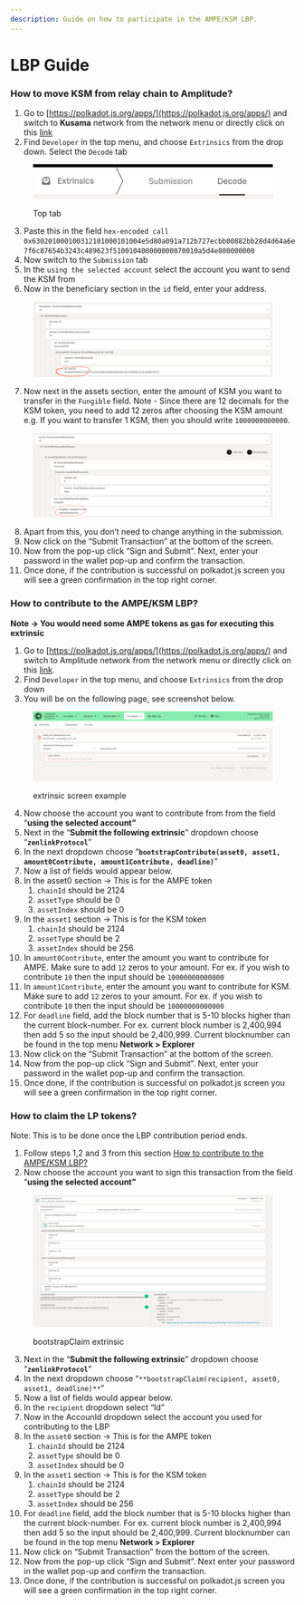 ```yaml
---
description: Guide on how to participate in the AMPE/KSM LBP.
---
```


# LBP Guide

### How to move KSM from relay chain to Amplitude?

1. Go to [https://polkadot.js.org/apps/](https://polkadot.js.org/apps/) and switch to **Kusama** network from the network menu or directly click on this [link](https://polkadot.js.org/apps/?rpc=wss%3A%2F%2Fksm-rpc.stakeworld.io#/extrinsics/decode)
2. Find `Developer` in the top menu, and choose `Extrinsics` from the drop down. Select the `Decode` tab

<figure><img src="../.gitbook/assets/image.png" alt=""><figcaption><p>Top tab</p></figcaption></figure>

3. Paste this in the field `hex-encoded call 0x630201000100312101000101004e5d80a091a712b727ecbb00882bb28d4d64a6e7f6c87654b3243c489623f510010400000000070010a5d4e800000000`
4. Now switch to the `Submission` tab
5. In the `using the selected account` select the account you want to send the KSM from
6. Now in the beneficiary section in the `id` field, enter your address.

<figure><img src="../.gitbook/assets/image (1).png" alt=""><figcaption></figcaption></figure>

7. Now next in the assets section, enter the amount of KSM you want to transfer in the `Fungible` field. Note - Since there are 12 decimals for the KSM token, you need to add 12 zeros after choosing the KSM amount e.g. If you want to transfer 1 KSM, then you should write `1000000000000`.

<figure><img src="../.gitbook/assets/image (2).png" alt=""><figcaption></figcaption></figure>

8. Apart from this, you don’t need to change anything in the submission.
9. Now click on the “Submit Transaction” at the bottom of the screen.
10. Now from the pop-up click “Sign and Submit”. Next, enter your password in the wallet pop-up and confirm the transaction.
11. Once done, if the contribution is successful on polkadot.js screen you will see a green confirmation in the top right corner.

###

### How to contribute to the AMPE/KSM LBP?

**Note → You would need some AMPE tokens as gas for executing this extrinsic**

1. Go to [https://polkadot.js.org/apps/](https://polkadot.js.org/apps/) and switch to Amplitude network from the network menu or directly click on this [link](https://polkadot.js.org/apps/?rpc=wss%3A%2F%2Famplitude-rpc.dwellir.com#/explorer).
2. Find `Developer` in the top menu, and choose `Extrinsics` from the drop down
3. You will be on the following page, see screenshot below.

<figure><img src="../.gitbook/assets/Screenshot 2023-08-29 at 4.45.45 PM.png" alt=""><figcaption><p>extrinsic screen example</p></figcaption></figure>

4. Now choose the account you want to contribute from from the field “**using the selected account”**
5. Next in the “**Submit the following extrinsic**” dropdown choose “**`zenlinkProtocol`**”
6. In the next dropdown choose “**`bootstrapContribute(asset0, asset1, amount0Contribute, amount1Contribute, deadline)`**”
7. Now a list of fields would appear below.
8. In the asset0 section → This is for the AMPE token
   1. `chainId` should be 2124
   2. `assetType` should be 0
   3. `assetIndex` should be 0
9. In the `asset1` section → This is for the KSM token
   1. `chainId` should be 2124
   2. `assetType` should be 2
   3. `assetIndex` should be 256
10. In `amount0Contribute`, enter the amount you want to contribute for AMPE. Make sure to add `12` zeros to your amount. For ex. if you wish to contribute `10` then the input should be `10000000000000`
11. In `amount1Contribute`, enter the amount you want to contribute for KSM. Make sure to add `12` zeros to your amount. For ex. if you wish to contribute `10` then the input should be `10000000000000`
12. For `deadline` field, add the block number that is 5-10 blocks higher than the current block-number. For ex. current block number is 2,400,994 then add 5 so the input should be 2,400,999. Current blocknumber can be found in the top menu **Network > Explorer**
13. Now click on the “Submit Transaction” at the bottom of the screen.
14. Now from the pop-up click “Sign and Submit”. Next, enter your password in the wallet pop-up and confirm the transaction.
15. Once done, if the contribution is successful on polkadot.js screen you will see a green confirmation in the top right corner.

### How to claim the LP tokens?

Note: This is to be done once the LBP contribution period ends.

1. Follow steps 1,2 and 3 from this section [How to contribute to the AMPE/KSM LBP?](https://pendulum.gitbook.io/pendulum-docs/community/lbp-guide#how-to-contribute-to-the-ampe-ksm-lbp)
2. Now choose the account you want to sign this transaction from the field “**using the selected account”**

<figure><img src="../.gitbook/assets/Untitled.png" alt=""><figcaption><p>bootstrapClaim extrinsic</p></figcaption></figure>

3. Next in the “**Submit the following extrinsic**” dropdown choose “**`zenlinkProtocol`**”
4. In the next dropdown choose “`**bootstrapClaim(recipient, asset0, asset1, deadline)**`”
5. Now a list of fields would appear below.
6. In the `recipient` dropdown select “Id”
7. Now in the AccounId dropdown select the account you used for contributing to the LBP
8. In the `asset0` section → This is for the AMPE token
   1. `chainId` should be 2124
   2. `assetType` should be 0
   3. `assetIndex` should be 0
9. In the `asset1` section → This is for the KSM token
   1. `chainId` should be 2124
   2. `assetType` should be 2
   3. `assetIndex` should be 256
10. For `deadline` field, add the block number that is 5-10 blocks higher than the current block-number. For ex. current block number is 2,400,994 then add 5 so the input should be 2,400,999. Current blocknumber can be found in the top menu **Network > Explorer**
11. Now click on “Submit Transaction” from the bottom of the screen.
12. Now from the pop-up click “Sign and Submit”. Next enter your password in the wallet pop-up and confirm the transaction.
13. Once done, if the contribution is successful on polkadot.js screen you will see a green confirmation in the top right corner.
